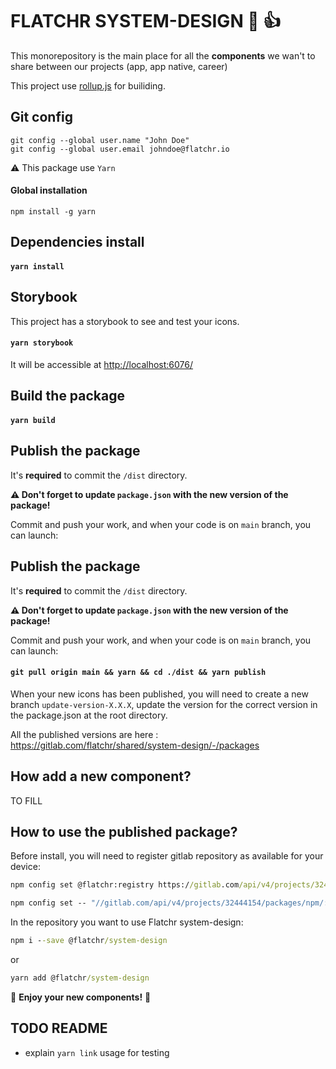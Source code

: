 # FLATCHR SYSTEM-DESIGN 🐙 👍 

This monorepository is the main place for all the __components__ we wan't to share between our projects (app, app native, career)

This project use [rollup.js](https://rollupjs.org/guide/en/) for builiding.

## Git config

```
git config --global user.name "John Doe"
git config --global user.email johndoe@flatchr.io
```

⚠️ This package use `Yarn`

#### __Global installation__

```
npm install -g yarn
```

## Dependencies install

#### `yarn install`

## Storybook

This project has a storybook to see and test your icons.

#### `yarn storybook`

It will be accessible at [http://localhost:6076/](http://localhost:6076/)

## Build the package

#### `yarn build`

## Publish the package

It's __required__ to commit the `/dist` directory.

__⚠️ Don't forget to update `package.json` with the new version of the package!__

Commit and push your work, and when your code is on `main` branch, you can launch:

## Publish the package

It's __required__ to commit the `/dist` directory.

__⚠️ Don't forget to update `package.json` with the new version of the package!__

Commit and push your work, and when your code is on `main` branch, you can launch:

#### `git pull origin main && yarn && cd ./dist && yarn publish`

When your new icons has been published, you will need to create a new branch `update-version-X.X.X`, update the version for the correct version in the package.json at the root directory.

All the published versions are here : https://gitlab.com/flatchr/shared/system-design/-/packages
## How add a new component?

TO FILL
## How to use the published package?

Before install, you will need to register gitlab repository as available for your device:
```cmd
npm config set @flatchr:registry https://gitlab.com/api/v4/projects/32444154/packages/npm/
```
```cmd
npm config set -- "//gitlab.com/api/v4/projects/32444154/packages/npm/:_authToken=glpat-GzA7zW-iwKH5wLHHhsir"
```

In the repository you want to use Flatchr system-design: 

```cmd
npm i --save @flatchr/system-design
```
or
```cmd
yarn add @flatchr/system-design
```

🎉 __Enjoy your new components!__ 🎉

## TODO README
- explain `yarn link` usage for testing
